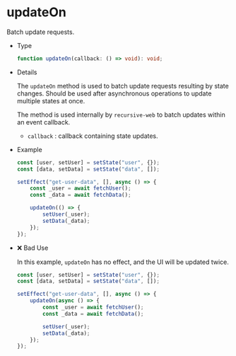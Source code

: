 # updateOn

Batch update requests.

-   Type

    ```ts
    function updateOn(callback: () => void): void;
    ```

-   Details

    The `updateOn` method is used to batch update requests resulting by state changes. Should be used after asynchronous operations to update multiple states at once.

    The method is used internally by `recursive-web` to batch updates within an event callback.

    -   `callback` : callback containing state updates.

-   Example

    ```ts
    const [user, setUser] = setState("user", {});
    const [data, setData] = setState("data", []);

    setEffect("get-user-data", [], async () => {
        const _user = await fetchUser();
        const _data = await fetchData();

        updateOn(() => {
            setUser(_user);
            setData(_data);
        });
    });
    ```

-   ❌ Bad Use

    In this example, `updateOn` has no effect, and the UI will be updated twice.

    ```ts
    const [user, setUser] = setState("user", {});
    const [data, setData] = setState("data", []);

    setEffect("get-user-data", [], async () => {
        updateOn(async () => {
            const _user = await fetchUser();
            const _data = await fetchData();

            setUser(_user);
            setData(_data);
        });
    });
    ```
